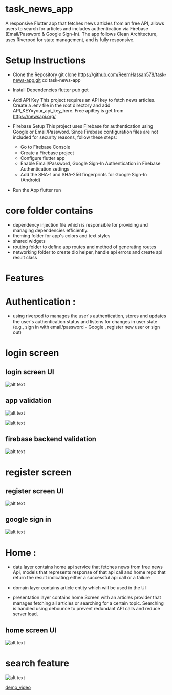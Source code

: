 # task_news_app

A responsive Flutter app that fetches news articles from an free API, allows users to search for articles and includes authentication via Firebase (Email/Password & Google Sign-In). The app follows Clean Architecture, uses Riverpod for state management, and is fully responsive.


# Setup Instructions

- Clone the Repository
git clone https://github.com/ReemHassan578/task-news-app.git
cd task-news-app

- Install Dependencies
flutter pub get

- Add API Key
This project requires an API key to fetch news articles. Create a .env file in the root directory and add
API_KEY=your_api_key_here. Free apiKey is get from https://newsapi.org/

- Firebase Setup
This project uses Firebase for authentication using Google or Email/Password. Since Firebase configuration files are not included for security reasons, follow these steps:
  - Go to Firebase Console
  - Create a Firebase project
  - Configure flutter app
  - Enable Email/Password, Google Sign-In Authentication in Firebase Authentication settings
  - Add the SHA-1 and SHA-256 fingerprints for Google Sign-In (Android)


- Run the App
flutter run


# core folder contains

- dependency injection file which is responsible for providing and managing dependencies efficiently.
- theming folder for app's colors and text styles
- shared widgets
- routing folder to define app routes and method of generating routes
- networking folder to create dio helper, handle api errors and create api result class



# Features 

# Authentication :
- using riverpod to manages the user's authentication, stores and updates the user's authentication status and listens for changes in user state (e.g., sign in with email/password - Google , register new user  or sign out)


# login screen

## login screen UI

![alt text](demo_screenshots/login.jpeg)



## app validation

![alt text](demo_screenshots/loginvalid1.jpeg)


![alt text](demo_screenshots/loginvalid2.jpeg)





## firebase backend validation


![alt text](demo_screenshots/backvalid.jpeg)





# register screen

## register screen UI

![alt text](demo_screenshots/register.jpeg)


## google sign in 

![alt text](demo_screenshots/google.jpeg)



# Home :

- data layer contains home api service that fetches news from free news Api, models that represents response of that api call and home repo that return the result indicating either a successful api call or a failure 

- domain layer contains article entity which will be used in the UI

- presentation layer contains home Screen with an articles provider that manages fetching all articles or searching for a certain topic. Searching is handled using debounce to prevent redundant API calls and reduce server load.


## home screen UI

![alt text](demo_screenshots/news.jpeg)


# search feature

![alt text](demo_screenshots/search.jpeg)




[demo_video](https://drive.google.com/file/d/1uIS-ficFFvS_ttLtZaUeY2sOF1vGQP2i/view?usp=drive_link)